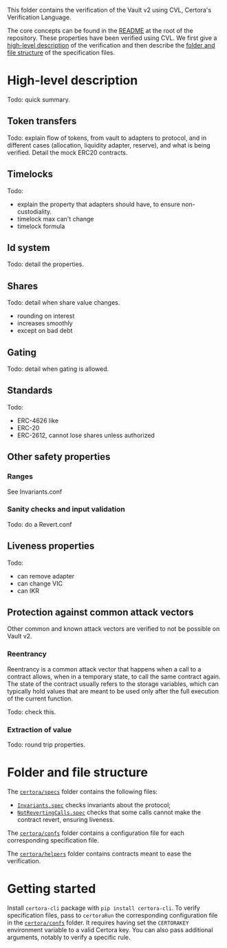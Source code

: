 This folder contains the verification of the Vault v2 using CVL, Certora's Verification Language.

The core concepts can be found in the [README](../README.md) at the root of the repository.
These properties have been verified using CVL.
We first give a [high-level description](#high-level-description) of the verification and then describe the [folder and file structure](#folder-and-file-structure) of the specification files.

# High-level description

Todo: quick summary.

## Token transfers

Todo: explain flow of tokens, from vault to adapters to protocol, and in different cases (allocation, liquidity adapter, reserve), and what is being verified.
Detail the mock ERC20 contracts.

## Timelocks

Todo:

- explain the property that adapters should have, to ensure non-custodiality.
- timelock max can't change
- timelock formula

## Id system

Todo: detail the properties.

## Shares

Todo: detail when share value changes.

- rounding on interest
- increases smoothly
- except on bad debt

## Gating

Todo: detail when gating is allowed.

## Standards

Todo:

- ERC-4626 like
- ERC-20
- ERC-2612, cannot lose shares unless authorized

## Other safety properties

### Ranges

See Invariants.conf

### Sanity checks and input validation

Todo: do a Revert.conf

## Liveness properties

Todo:

- can remove adapter
- can change VIC
- can IKR

## Protection against common attack vectors

Other common and known attack vectors are verified to not be possible on Vault v2.

### Reentrancy

Reentrancy is a common attack vector that happens when a call to a contract allows, when in a temporary state, to call the same contract again.
The state of the contract usually refers to the storage variables, which can typically hold values that are meant to be used only after the full execution of the current function.

Todo: check this.

### Extraction of value

Todo: round trip properties.

# Folder and file structure

The [`certora/specs`](specs) folder contains the following files:

- [`Invariants.spec`](specs/Invariants.spec) checks invariants about the protocol;
- [`NotRevertingCalls.spec`](specs/NotRevertingCalls.spec) checks that some calls cannot make the contract revert, ensuring liveness.

The [`certora/confs`](confs) folder contains a configuration file for each corresponding specification file.

The [`certora/helpers`](helpers) folder contains contracts meant to ease the verification.

# Getting started

Install `certora-cli` package with `pip install certora-cli`.
To verify specification files, pass to `certoraRun` the corresponding configuration file in the [`certora/confs`](confs) folder.
It requires having set the `CERTORAKEY` environment variable to a valid Certora key.
You can also pass additional arguments, notably to verify a specific rule.
